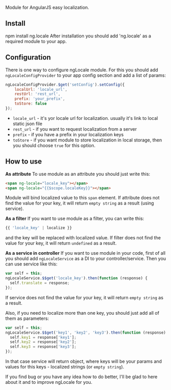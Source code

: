 Module for AngularJS easy localization.

## Install

npm install ng.locale
After installation you should add 'ng.locale' as a required module to your app.

## Configuration

There is one way to configure ngLocale module. 
For this you should add `ngLocaleConfigProvider` to your app config section and add a list of params:
```javascript
ngLocaleConfigProvider.$get('setConfig').setConfig({
    localUrl: 'locale_url',
    restUrl: 'rest_url',
    prefix: 'your_prefix',
    toStore: false
});
```
* `locale_url` - it's yor locale url for localization. usually it's link to local static json file
* `rest_url` - if you want to request localization from a server
* `prefix` - if you have a prefix in your localization keys
* `toStore` - if you want module to store localization in local storage, then you should choose `true` for this option.

## How to use

**As attribute**
To use module as an attribute you should just write this:
```html
<span ng-locale="locale_key"></span>
<span ng-locale="{{$scope.localeKey}}"></span>
```
Module will bind localized value to this `span` element.
If attribute does not find the value for your key, it will return `empty string` as a result (using service).

**As a filter**
If you want to use module as a filter, you can write this:
```javascript
{{ 'locale_key' | localize }}
```
and the key will be replaced with localized value.
If filter does not find the value for your key, it will return `undefined` as a result.

**As a service in controller**
If you want to use module in your code, first of all you should add `ngLocaleService` as a DI to your controller/service.
Then you can use service like this:
```javascript
var self = this;
ngLocaleService.$$get('locale_key').then(function (response) {
  self.translate = response;
});
```
If service does not find the value for your key, it will return `empty string` as a result.

Also, if you need to localize more than one key, you should just add all of them as parameters:
```javascript
var self = this;
ngLocaleService.$$get('key1', 'key2', 'key3').then(function (response) {
  self.key1 = response['key1'];
  self.key2 = response['key2'];
  self.key3 = response['key3'];
});
```
In that case service will return object, where keys will be your params and values for this keys - localized strings (or `empty string`).


If you find bug or you have any idea how to do better, 
I'll be glad to here about it and to improve ngLocale for you.
